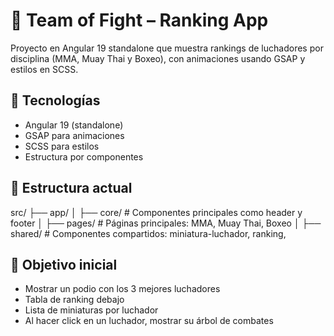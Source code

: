 # 🥊 Team of Fight – Ranking App

Proyecto en Angular 19 standalone que muestra rankings de luchadores por disciplina (MMA, Muay Thai y Boxeo), con animaciones usando GSAP y estilos en SCSS.

## 🚀 Tecnologías

- Angular 19 (standalone)
- GSAP para animaciones
- SCSS para estilos
- Estructura por componentes

## 📁 Estructura actual

src/
├── app/
│   ├── core/          # Componentes principales como header y footer
│   ├── pages/         # Páginas principales: MMA, Muay Thai, Boxeo
│   ├── shared/        # Componentes compartidos: miniatura-luchador, ranking,

## 🎯 Objetivo inicial

- Mostrar un podio con los 3 mejores luchadores
- Tabla de ranking debajo
- Lista de miniaturas por luchador
- Al hacer click en un luchador, mostrar su árbol de combates

